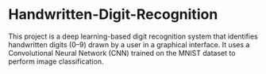 # Handwritten-Digit-Recognition
This project is a deep learning-based digit recognition system that identifies handwritten digits (0–9) drawn by a user in a graphical interface. It uses a Convolutional Neural Network (CNN) trained on the MNIST dataset to perform image classification. 
